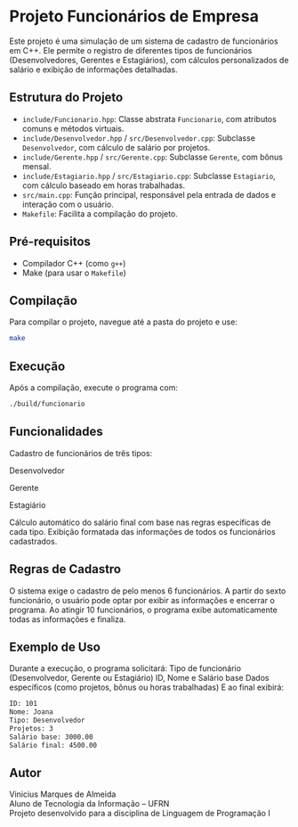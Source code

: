 # Projeto Funcionários de Empresa

Este projeto é uma simulação de um sistema de cadastro de funcionários em C++. Ele permite o registro de diferentes tipos de funcionários (Desenvolvedores, Gerentes e Estagiários), com cálculos personalizados de salário e exibição de informações detalhadas.

## Estrutura do Projeto

- `include/Funcionario.hpp`: Classe abstrata `Funcionario`, com atributos comuns e métodos virtuais.
- `include/Desenvolvedor.hpp` / `src/Desenvolvedor.cpp`: Subclasse `Desenvolvedor`, com cálculo de salário por projetos.
- `include/Gerente.hpp` / `src/Gerente.cpp`: Subclasse `Gerente`, com bônus mensal.
- `include/Estagiario.hpp` / `src/Estagiario.cpp`: Subclasse `Estagiario`, com cálculo baseado em horas trabalhadas.
- `src/main.cpp`: Função principal, responsável pela entrada de dados e interação com o usuário.
- `Makefile`: Facilita a compilação do projeto.

## Pré-requisitos

- Compilador C++ (como `g++`)
- Make (para usar o `Makefile`)

## Compilação

Para compilar o projeto, navegue até a pasta do projeto e use:

```bash
make
```

## Execução

Após a compilação, execute o programa com:

```bash
./build/funcionario
```

## Funcionalidades

Cadastro de funcionários de três tipos:

Desenvolvedor

Gerente

Estagiário

Cálculo automático do salário final com base nas regras específicas de cada tipo.
Exibição formatada das informações de todos os funcionários cadastrados.

## Regras de Cadastro

O sistema exige o cadastro de pelo menos 6 funcionários.
A partir do sexto funcionário, o usuário pode optar por exibir as informações e encerrar o programa.
Ao atingir 10 funcionários, o programa exibe automaticamente todas as informações e finaliza.

## Exemplo de Uso

Durante a execução, o programa solicitará:
Tipo de funcionário (Desenvolvedor, Gerente ou Estagiário)
ID, Nome e Salário base
Dados específicos (como projetos, bônus ou horas trabalhadas)
E ao final exibirá:

```bash
ID: 101
Nome: Joana
Tipo: Desenvolvedor
Projetos: 3
Salário base: 3000.00
Salário final: 4500.00
```

## Autor

Vinicius Marques de Almeida  
Aluno de Tecnologia da Informação – UFRN  
Projeto desenvolvido para a disciplina de Linguagem de Programação I
